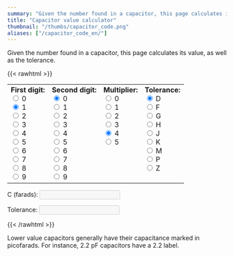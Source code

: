 ```yaml
---
summary: "Given the number found in a capacitor, this page calculates its value, as well as the tolerance."
title: "Capacitor value calculator"
thumbnail: "/thumbs/capacitor_code.png"
aliases: ["/capacitor_code_en/"]
---
```


Given the number found in a capacitor, this page calculates its value, as well as the tolerance.

{{< rawhtml >}}	
<form action="" id="ccForm">
<table cellpadding="10" id="colorCode"><tr>
<td>
<b>First digit:</b><br/>
<input name="band01" type="radio" value="0" class="w3-radio"/> <label class="w3-validate">0</label><br/>
<input name="band01" type="radio" value="10" checked="checked" class="w3-radio"/> <label class="w3-validate">1</label><br/>
<input name="band01" type="radio" value="20" class="w3-radio"/> <label class="w3-validate">2</label><br/>
<input name="band01" type="radio" value="30" class="w3-radio"/> <label class="w3-validate">3</label><br/>
<input name="band01" type="radio" value="40" class="w3-radio"/> <label class="w3-validate">4</label><br/>
<input name="band01" type="radio" value="50" class="w3-radio"/> <label class="w3-validate">5</label><br/>
<input name="band01" type="radio" value="60" class="w3-radio"/> <label class="w3-validate">6</label><br/>
<input name="band01" type="radio" value="70" class="w3-radio"/> <label class="w3-validate">7</label><br/>
<input name="band01" type="radio" value="80" class="w3-radio"/> <label class="w3-validate">8</label><br/>
<input name="band01" type="radio" value="90" class="w3-radio"/> <label class="w3-validate">9</label><br/>
</td>
<td>
<b>Second digit:</b><br/>
<input name="band02" type="radio" value="0" checked="checked" class="w3-radio"/> <label class="w3-validate">0</label><br/>
<input name="band02" type="radio" value="1" class="w3-radio"/> <label class="w3-validate">1</label><br/>
<input name="band02" type="radio" value="2" class="w3-radio"/> <label class="w3-validate">2</label><br/>
<input name="band02" type="radio" value="3" class="w3-radio"/> <label class="w3-validate">3</label><br/>
<input name="band02" type="radio" value="4" class="w3-radio"/> <label class="w3-validate">4</label><br/>
<input name="band02" type="radio" value="5" class="w3-radio"/> <label class="w3-validate">5</label><br/>
<input name="band02" type="radio" value="6" class="w3-radio"/> <label class="w3-validate">6</label><br/>
<input name="band02" type="radio" value="7" class="w3-radio"/> <label class="w3-validate">7</label><br/>
<input name="band02" type="radio" value="8" class="w3-radio"/> <label class="w3-validate">8</label><br/>
<input name="band02" type="radio" value="9" class="w3-radio"/> <label class="w3-validate">9</label><br/>
</td>
<td valign="top">
<b>Multiplier:</b><br/>
<input name="band03" type="radio" value="1" checked="checked" class="w3-radio"/> <label class="w3-validate">0</label><br/>
<input name="band03" type="radio" value="10" class="w3-radio"/> <label class="w3-validate">1</label><br/>
<input name="band03" type="radio" value="100" class="w3-radio"/> <label class="w3-validate">2</label><br/>
<input name="band03" type="radio" value="1000" class="w3-radio"/> <label class="w3-validate">3</label><br/>
<input name="band03" type="radio" value="10000" checked="checked" class="w3-radio"/> <label class="w3-validate">4</label><br/>
<input name="band03" type="radio" value="100000" class="w3-radio"/> <label class="w3-validate">5</label><br/>
</td>
<td valign="top">
<b>Tolerance:</b><br/>
<input name="band04" type="radio" value="0.5pF" checked="checked" class="w3-radio"/> <label class="w3-validate">D</label><br/>
<input name="band04" type="radio" value="1%" class="w3-radio"/> <label class="w3-validate">F</label><br/>
<input name="band04" type="radio" value="2%" class="w3-radio"/> <label class="w3-validate">G</label><br/>
<input name="band04" type="radio" value="3%" class="w3-radio"/> <label class="w3-validate">H</label><br/>
<input name="band04" type="radio" value="5%" class="w3-radio"/> <label class="w3-validate">J</label><br/>
<input name="band04" type="radio" value="10%" class="w3-radio"/> <label class="w3-validate">K</label><br/>
<input name="band04" type="radio" value="20%" class="w3-radio"/> <label class="w3-validate">M</label><br/>
<input name="band04" type="radio" value="+100% -0%" class="w3-radio"/> <label class="w3-validate">P</label><br/>
<input name="band04" type="radio" value="+80% -20%" class="w3-radio"/> <label class="w3-validate">Z</label><br/>
</td>
</tr></table>
<p>C (farads): <input id="c" disabled="disabled" class="w3-input w3-border"/></p>
<p>Tolerance: <input id="t" disabled="disabled" class="w3-input w3-border"/></p>
</form>
<script src="/inc/calculators/capacitor_code.js"></script>
{{< /rawhtml >}}

Lower value capacitors generally have their capacitance marked in picofarads. For instance, 2.2 pF capacitors have a 2.2 label.
